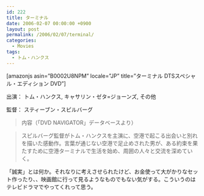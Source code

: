 ```yaml
---
id: 222
title: ターミナル
date: 2006-02-07 00:00:00 +0900
layout: post
permalink: /2006/02/07/terminal/
categories:
  - Movies
tags:
  - トム・ハンクス
---
```

[amazonjs asin=&#8221;B0002U8NPM&#8221; locale=&#8221;JP&#8221; title=&#8221;ターミナル DTSスペシャル・エディション DVD&#8221;]

出演： トム・ハンクス, キャサリン・ゼタ=ジョーンズ, その他
  
監督： スティーブン・スピルバーグ

<!--more-->

> 内容（「DVD NAVIGATOR」データベースより）
  
> スピルバーグ監督がトム・ハンクスを主演に、空港で起こる出会いと別れを描いた感動作。言葉が通じない空港で足止めされた男が、ある約束を果たすために空港ターミナルで生活を始め、周囲の人々と交流を深めていく。

「誠実」とは何か。それなりに考えさせられたけど、お金使って大がかりなセット作ったり、、映画館に行って見るようなものでもない気がする。こういうのはテレビドラマでやってくれって思う。
